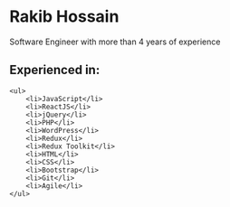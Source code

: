 <div>
    <h1>Rakib Hossain </h1>
    <p>Software Engineer with more than 4 years of experience</p>
</div>
<div>
    <h2>Experienced in:</h2>

    <ul>
        <li>JavaScript</li>
        <li>ReactJS</li>
        <li>jQuery</li>
        <li>PHP</li>
        <li>WordPress</li>
        <li>Redux</li>
        <li>Redux Toolkit</li>
        <li>HTML</li>
        <li>CSS</li>
        <li>Bootstrap</li>
        <li>Git</li>
        <li>Agile</li>
    </ul>

</div>

<!---
rakibwebdev/rakibwebdev is a ✨ special ✨ repository because its `README.md` (this file) appears on your GitHub profile.
You can click the Preview link to take a look at your changes.
--->
